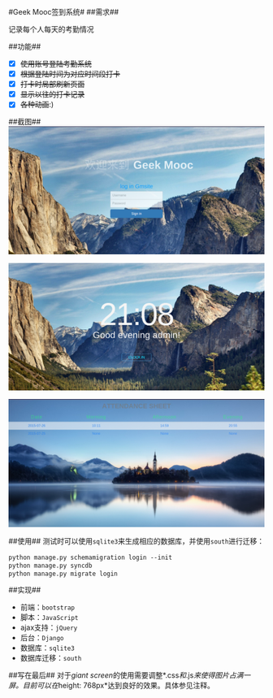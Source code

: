 #Geek Mooc签到系统#
##需求##

记录每个人每天的考勤情况


##功能##

- [x] <del>使用账号登陆考勤系统</del>
- [x] <del>根据登陆时间为对应时间段打卡</del>
- [x] <del>打卡时局部刷新页面</del>
- [x] <del>显示以往的打卡记录</del>
- [x] <del>各种动画</del>:)

##截图##
![ ](/login.png)

![](/clockin.png) 

![](/sheet.png) 

##使用##
测试时可以使用`sqlite3`来生成相应的数据库，并使用`south`进行迁移：
```
python manage.py schemamigration login --init
python manage.py syncdb
python manage.py migrate login
```

##实现##

* 前端：`bootstrap`
* 脚本：`JavaScript`
* ajax支持：`jQuery`
* 后台：`Django`
* 数据库：`sqlite3`
* 数据库迁移：`south`

##写在最后##
对于*giant screen*的使用需要调整*.css*和*.js*来使得图片占满一屏。目前可以在*height: 768px*达到良好的效果。具体参见注释。